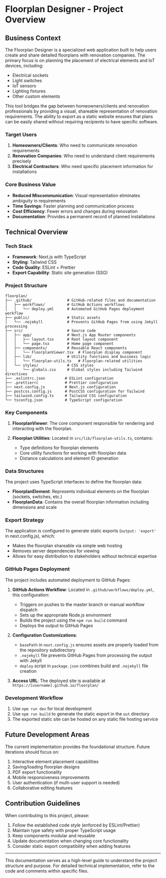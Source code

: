 # Floorplan Designer - Project Overview

## Business Context

The Floorplan Designer is a specialized web application built to help users create and share detailed floorplans with renovation companies. The primary focus is on planning the placement of electrical elements and IoT devices, including:

- Electrical sockets
- Light switches
- IoT sensors
- Lighting fixtures
- Other custom elements

This tool bridges the gap between homeowners/clients and renovation professionals by providing a visual, shareable representation of renovation requirements. The ability to export as a static website ensures that plans can be easily shared without requiring recipients to have specific software.

### Target Users

1. **Homeowners/Clients**: Who need to communicate renovation requirements
2. **Renovation Companies**: Who need to understand client requirements precisely
3. **Electrical Contractors**: Who need specific placement information for installations

### Core Business Value

- **Reduced Miscommunication**: Visual representation eliminates ambiguity in requirements
- **Time Savings**: Faster planning and communication process
- **Cost Efficiency**: Fewer errors and changes during renovation
- **Documentation**: Provides a permanent record of planned installations

## Technical Overview

### Tech Stack

- **Framework**: Next.js with TypeScript
- **Styling**: Tailwind CSS
- **Code Quality**: ESLint + Prettier
- **Export Capability**: Static site generation (SSG)

### Project Structure

```
floorplan/
├── .github/                # GitHub-related files and documentation
│   ├── workflows/          # GitHub Actions workflows
│   │   └── deploy.yml      # Automated GitHub Pages deployment workflow
├── public/                 # Static assets
│   └── .nojekyll           # Prevents GitHub Pages from using Jekyll processing
├── src/                    # Source code
│   ├── app/                # Next.js App Router components
│   │   ├── layout.tsx      # Root layout component
│   │   └── page.tsx        # Home page component
│   ├── components/         # Reusable React components
│   │   └── FloorplanViewer.tsx  # Floorplan display component
│   ├── lib/                # Utility functions and business logic
│   │   └── floorplan-utils.ts   # Floorplan-related utilities
│   └── styles/             # CSS styles
│       └── globals.css     # Global styles including Tailwind directives
├── .eslintrc.json         # ESLint configuration
├── .prettierrc            # Prettier configuration
├── next.config.js         # Next.js configuration
├── postcss.config.js      # PostCSS configuration for Tailwind
├── tailwind.config.ts     # Tailwind CSS configuration
└── tsconfig.json          # TypeScript configuration
```

### Key Components

1. **FloorplanViewer**: The core component responsible for rendering and interacting with the floorplan.

2. **Floorplan Utilities**: Located in `src/lib/floorplan-utils.ts`, contains:
   - Type definitions for floorplan elements
   - Core utility functions for working with floorplan data
   - Distance calculations and element ID generation

### Data Structures

The project uses TypeScript interfaces to define the floorplan data:

- **FloorplanElement**: Represents individual elements on the floorplan (sockets, switches, etc.)
- **FloorplanData**: Contains the overall floorplan information including dimensions and scale

### Export Strategy

The application is configured to generate static exports (`output: 'export'` in next.config.js), which:

- Makes the floorplan shareable via simple web hosting
- Removes server dependencies for viewing
- Allows for easy distribution to stakeholders without technical expertise

### GitHub Pages Deployment

The project includes automated deployment to GitHub Pages:

1. **GitHub Actions Workflow**: Located in `.github/workflows/deploy.yml`, this configuration:
   - Triggers on pushes to the master branch or manual workflow dispatch
   - Sets up the appropriate Node.js environment
   - Builds the project using the `npm run build` command
   - Deploys the output to GitHub Pages

2. **Configuration Customizations**:
   - `basePath` in `next.config.js` ensures assets are properly loaded from the repository subdirectory
   - `.nojekyll` file prevents GitHub Pages from processing the output with Jekyll
   - `deploy` script in `package.json` combines build and `.nojekyll` file creation

3. **Access URL**: The deployed site is available at `https://[username].github.io/floorplan/`

### Development Workflow

1. Use `npm run dev` for local development
2. Use `npm run build` to generate the static export in the `out` directory
3. The exported static site can be hosted on any static file hosting service

## Future Development Areas

The current implementation provides the foundational structure. Future iterations should focus on:

1. Interactive element placement capabilities
2. Saving/loading floorplan designs
3. PDF export functionality
4. Mobile responsiveness improvements
5. User authentication (if multi-user support is needed)
6. Collaborative editing features

## Contribution Guidelines

When contributing to this project, please:

1. Follow the established code style (enforced by ESLint/Prettier)
2. Maintain type safety with proper TypeScript usage
3. Keep components modular and reusable
4. Update documentation when changing core functionality
5. Consider static export compatibility when adding features

---

This documentation serves as a high-level guide to understand the project structure and purpose. For detailed technical implementation, refer to the code and comments within specific files.
